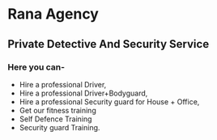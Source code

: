 # Rana Agency

## Private Detective And Security Service

### Here you can-

- Hire a professional Driver,
- Hire a professional Driver+Bodyguard,
- Hire a professional Security guard for House + Office,
- Get our fitness training
- Self Defence Training
- Security guard Training.
